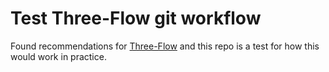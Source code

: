 # Test Three-Flow git workflow

Found recommendations for [Three-Flow] and this repo is a test for how this would
work in practice.

[Three-Flow]: https://blog.danlew.net/2020/11/11/trello-androids-git-branching-strategy/

